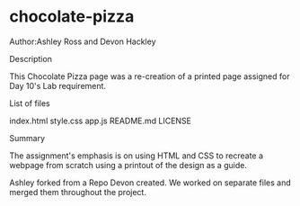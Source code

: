 # chocolate-pizza
Author:Ashley Ross and Devon Hackley

Description

This Chocolate Pizza page was a re-creation of a printed page assigned for Day 10's Lab requirement.

List of files

index.html
style.css
app.js
README.md
LICENSE

Summary

The assignment's emphasis is on using HTML and CSS to recreate a webpage from scratch using a printout of the design as a guide.

Ashley forked from a Repo Devon created.  We worked on separate files and merged them throughout the project.
